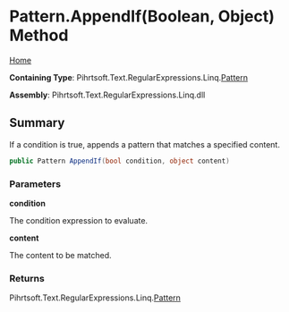 # Pattern\.AppendIf\(Boolean, Object\) Method

[Home](../../../../../../README.md)

**Containing Type**: Pihrtsoft\.Text\.RegularExpressions\.Linq\.[Pattern](../README.md)

**Assembly**: Pihrtsoft\.Text\.RegularExpressions\.Linq\.dll

## Summary

If a condition is true, appends a pattern that matches a specified content\.

```csharp
public Pattern AppendIf(bool condition, object content)
```

### Parameters

**condition**

The condition expression to evaluate\.

**content**

The content to be matched\.

### Returns

Pihrtsoft\.Text\.RegularExpressions\.Linq\.[Pattern](../README.md)

